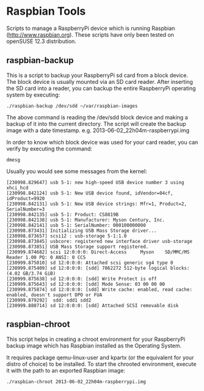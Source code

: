 # Raspbian Tools
Scripts to manage a RaspberryPi device which is running Raspbian (http://www.raspbian.org). These scripts have only been tested on openSUSE 12.3 distribution.

## raspbian-backup
This is a script to backup your RaspberryPi sd card from a block device. The block device is usually mounted via an SD card reader. After inserting the SD card into a reader, you can backup the entire RaspberryPi operating system by executing:

    ./raspbian-backup /dev/sdd ~/var/raspbian-images
    
The above command is reading the /dev/sdd block device and making a backup of it into the current directory. The script 
will create the backup image with a date timestamp. e.g. 2013-06-02_22h04m-raspberrypi.img

In order to know which block device was used for your card reader, you can verify by executing the command:

    dmesg
Usually you would see some messages from the kernel:

    [230998.829647] usb 5-1: new high-speed USB device number 3 using xhci_hcd
    [230998.842124] usb 5-1: New USB device found, idVendor=04cf, idProduct=9920
    [230998.842131] usb 5-1: New USB device strings: Mfr=1, Product=2, SerialNumber=3
    [230998.842135] usb 5-1: Product: CS8819B
    [230998.842138] usb 5-1: Manufacturer: Myson Century, Inc.
    [230998.842141] usb 5-1: SerialNumber: 000100000000
    [230998.873431] Initializing USB Mass Storage driver...
    [230998.873657] scsi12 : usb-storage 5-1:1.0
    [230998.873845] usbcore: registered new interface driver usb-storage
    [230998.873851] USB Mass Storage support registered.
    [230999.874682] scsi 12:0:0:0: Direct-Access     Myson    SD/MMC/MS Reader 1.00 PQ: 0 ANSI: 0 CCS
    [230999.875010] sd 12:0:0:0: Attached scsi generic sg4 type 0
    [230999.875409] sd 12:0:0:0: [sdd] 7862272 512-byte logical blocks: (4.02 GB/3.74 GiB)
    [230999.875638] sd 12:0:0:0: [sdd] Write Protect is off
    [230999.875643] sd 12:0:0:0: [sdd] Mode Sense: 03 00 00 00
    [230999.875874] sd 12:0:0:0: [sdd] Write cache: enabled, read cache: enabled, doesn't support DPO or FUA
    [230999.879292]  sdd: sdd1 sdd2
    [230999.880714] sd 12:0:0:0: [sdd] Attached SCSI removable disk

## raspbian-chroot
This script helps in creating a chroot environment for your RaspberryPi backup image which has Raspbian installed as the
Operating System.

It requires package qemu-linux-user and kpartx (or the equivalent for your distro of choice) to be installed. To start 
the chrooted environment, execute it with the path to an exported Raspbian image:

    ./raspbian-chroot 2013-06-02_22h04m-raspberrypi.img

